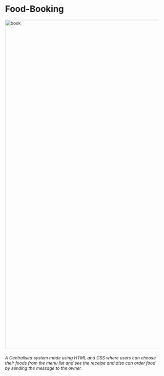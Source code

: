 # Food-Booking

<img width="1920" height="1080" alt="book" src="https://github.com/user-attachments/assets/487a769a-5ee1-4eb7-bacd-c9e0c52f1487" />

###### A Centralised system made using HTML and CSS where users can choose their foods from the menu list and see the receipe and also can order food by sending the message to the owner.
